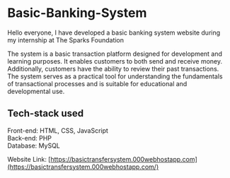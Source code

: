 # Basic-Banking-System
Hello everyone, I have developed a basic banking system website during my internship at The Sparks Foundation

The system is a basic transaction platform designed for development and learning purposes. It enables customers to both send and receive money. Additionally, customers have the ability to review their past transactions. The system serves as a practical tool for understanding the fundamentals of transactional processes and is suitable for educational and developmental use.

## Tech-stack used
Front-end: HTML, CSS, JavaScript  
Back-end: PHP  
Database: MySQL  

Website Link: [https://basictransfersystem.000webhostapp.com](https://basictransfersystem.000webhostapp.com/)
